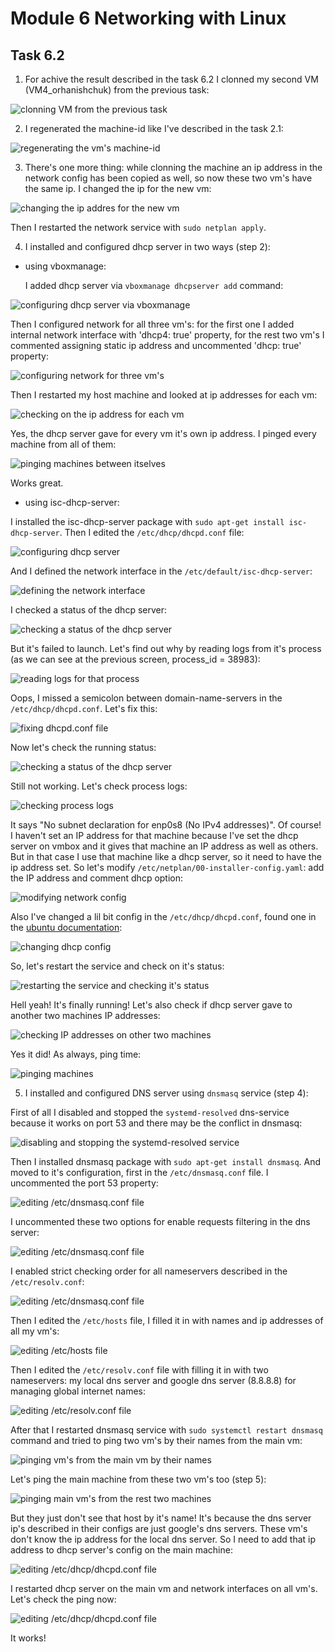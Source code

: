 # Module 6 Networking with Linux

## Task 6.2

1. For achive the result described in the task 6.2 I clonned my second VM (VM4_orhanishchuk) from the previous task:

![clonning VM from the previous task](./images/1.png?raw=true)

2. I regenerated the machine-id like I've described in the task 2.1:

![regenerating the vm's machine-id](./images/2.png?raw=true)

3. There's one more thing: while clonning the machine an ip address in the network config has been copied as well, so now these two vm's have the same ip. I changed the ip for the new vm:

![changing the ip addres for the new vm](./images/3.png?raw=true)

Then I restarted the network service with `sudo netplan apply`.

4. I installed and configured dhcp server in two ways (step 2):

- using vboxmanage:

	I added dhcp server via `vboxmanage dhcpserver add` command:
	
![configuring dhcp server via vboxmanage](./images/4.png?raw=true)

Then I configured network for all three vm's: for the first one I added internal network interface with 'dhcp4: true' property, for the rest two vm's I commented assigning static ip address and uncommented 'dhcp: true' property:
	
![configuring network for three vm's](./images/5.png?raw=true)

Then I restarted my host machine and looked at ip addresses for each vm:
	
![checking on the ip address for each vm](./images/6.png?raw=true)

Yes, the dhcp server gave for every vm it's own ip address. I pinged every machine from all of them:
	
![pinging machines between itselves](./images/7.png?raw=true)

Works great.

- using isc-dhcp-server:
 
I installed the isc-dhcp-server package with `sudo apt-get install isc-dhcp-server`. Then I edited the `/etc/dhcp/dhcpd.conf` file:
	
![configuring dhcp server](./images/8.png?raw=true)

And I defined the network interface in the `/etc/default/isc-dhcp-server`:
	
![defining the network interface](./images/9.png?raw=true)

I checked a status of the dhcp server:
	
![checking a status of the dhcp server](./images/10.png?raw=true)
	
But it's failed to launch. Let's find out why by reading logs from it's process (as we can see at the previous screen, process_id = 38983):
	
![reading logs for that process](./images/11.png?raw=true)

Oops, I missed a semicolon between domain-name-servers in the `/etc/dhcp/dhcpd.conf`. Let's fix this:
	
![fixing dhcpd.conf file](./images/12.png?raw=true)

Now let's check the running status:
 
![checking a status of the dhcp server](./images/13.png?raw=true)

Still not working. Let's check process logs:
	
![checking process logs](./images/14.png?raw=true)

It says "No subnet declaration for enp0s8 (No IPv4 addresses)". Of course! I haven't set an IP address for that machine because I've set the dhcp server on vmbox and it gives that machine an IP address as well as others. But in that case I use that machine like a dhcp server, so it need to have the ip address set. So let's modify `/etc/netplan/00-installer-config.yaml`: add the IP address and comment dhcp option:
	
![modifying network config](./images/15.png?raw=true)

Also I've changed a lil bit config in the `/etc/dhcp/dhcpd.conf`, found one in the [ubuntu documentation](https://help.ubuntu.com/community/isc-dhcp-server):

![changing dhcp config](./images/16.png?raw=true)

So, let's restart the service and check on it's status:
	
![restarting the service and checking it's status](./images/17.png?raw=true)
	
Hell yeah! It's finally running!
Let's also check if dhcp server gave to another two machines IP addresses:
	
![checking IP addresses on other two machines](./images/18.png?raw=true)

Yes it did!
As always, ping time:
	
![pinging machines](./images/19.png?raw=true)
	
5. I installed and configured DNS server using `dnsmasq` service (step 4):

First of all I disabled and stopped the `systemd-resolved` dns-service because it works on port 53 and there may be the conflict in dnsmasq:
	
![disabling and stopping the systemd-resolved service](./images/20.png?raw=true)

Then I installed dnsmasq package with `sudo apt-get install dnsmasq`. And moved to it's configuration, first in the `/etc/dnsmasq.conf` file.
I uncommented the port 53 property:

![editing /etc/dnsmasq.conf file](./images/21.png?raw=true)

I uncommented these two options for enable requests filtering in the dns server:
	
![editing /etc/dnsmasq.conf file](./images/22.png?raw=true)
	
I enabled strict checking order for all nameservers described in the `/etc/resolv.conf`:
	
![editing /etc/dnsmasq.conf file](./images/23.png?raw=true)

Then I edited the `/etc/hosts` file, I filled it in with names and ip addresses of all my vm's:
	
![editing /etc/hosts file](./images/24.png?raw=true)

Then I edited the `/etc/resolv.conf` file with filling it in with two nameservers: my local dns server and google dns server (8.8.8.8) for managing global internet names:
	
![editing /etc/resolv.conf file](./images/25.png?raw=true)

After that I restarted dnsmasq service with `sudo systemctl restart dnsmasq` command and tried to ping two vm's by their names from the main vm:
	
![pinging vm's from the main vm by their names](./images/26.png?raw=true)

Let's ping the main machine from these two vm's too (step 5):
	
![pinging main vm's from the rest two machines](./images/27.png?raw=true)

But they just don't see that host by it's name! It's because the dns server ip's described in their configs are just google's dns servers. These vm's don't know the ip address for the local dns server. So I need to add that ip address to dhcp server's config on the main machine:
	
![editing /etc/dhcp/dhcpd.conf file](./images/28.png?raw=true)

I restarted dhcp server on the main vm and network interfaces on all vm's. Let's check the ping now:
	
![editing /etc/dhcp/dhcpd.conf file](./images/29.png?raw=true)

It works!

